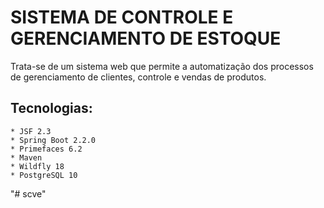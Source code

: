 SISTEMA DE CONTROLE E GERENCIAMENTO DE ESTOQUE
================
Trata-se de um sistema web que permite a automatização dos processos de gerenciamento de clientes, controle e vendas de 
produtos.

Tecnologias:
-------------
    * JSF 2.3
    * Spring Boot 2.2.0
    * Primefaces 6.2
    * Maven
    * Wildfly 18
    * PostgreSQL 10

"# scve" 
